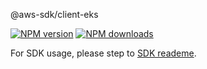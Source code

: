@aws-sdk/client-eks

[![NPM version](https://img.shields.io/npm/v/@aws-sdk/client-eks/beta.svg)](https://www.npmjs.com/package/@aws-sdk/client-eks)
[![NPM downloads](https://img.shields.io/npm/dm/@aws-sdk/client-eks.svg)](https://www.npmjs.com/package/@aws-sdk/client-eks)

For SDK usage, please step to [SDK reademe](https://github.com/aws/aws-sdk-js-v3).
